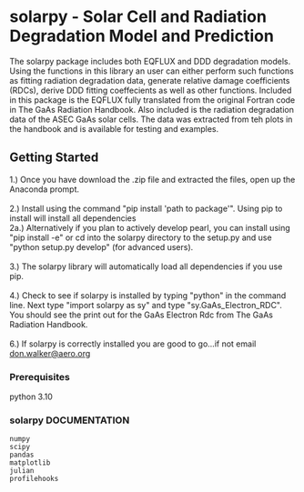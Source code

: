 # solarpy - Solar Cell and Radiation Degradation Model and Prediction

The solarpy package includes both EQFLUX and DDD degradation models.  Using the functions in this library an user can either perform such functions as fitting radiation degradation data, generate relative damage coefficients (RDCs), derive DDD fitting coeffecients as well as other functions.  Included in this package is the EQFLUX fully translated from the original Fortran code in The GaAs Radiation Handbook. Also included is the radiation degradation data of the ASEC GaAs solar cells. The data was extracted from teh plots in the handbook and is available for testing and examples.

## Getting Started

1.) Once you have download the .zip file and extracted the files, open up the Anaconda prompt. <br />
<br />
2.) Install using the command "pip install 'path to package'". Using pip to install will install all dependencies <br />
2a.) Alternatively if you plan to actively develop pearl, you can install using "pip install -e" or cd into the solarpy directory to the setup.py and use "python setup.py develop" (for advanced users). <br />
<br />
3.) The solarpy library will automatically load all dependencies if you use pip.<br />
<br />
4.) Check to see if solarpy is installed by typing "python" in the command line. Next type "import solarpy as sy" and type "sy.GaAs_Electron_RDC". You should see the print out for the GaAs Electron Rdc from The GaAs Radiation Handbook.<br />
<br />
6.) If solarpy is correctly installed you are good to go...if not email don.walker@aero.org

### Prerequisites

python 3.10

### solarpy DOCUMENTATION


```
numpy
scipy
pandas
matplotlib
julian
profilehooks
```

